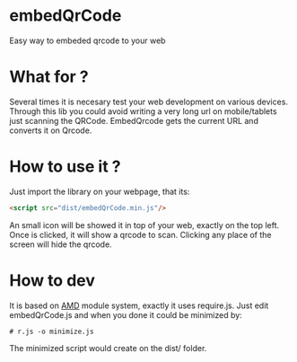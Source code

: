 # embedQrCode
Easy way to embeded qrcode to your web

# What for ?
Several times it is necesary  test your web development on various devices. Through this lib you could avoid writing a very long url on mobile/tablets just scanning the QRCode. EmbedQrcode gets the current URL and converts it on Qrcode.

# How to use it ?
Just import the library on your webpage, that its:

```html
<script src="dist/embedQrCode.min.js"/>
```
An small icon will be showed it in top of your web, exactly on the top left. Once is clicked, it will show a qrcode to scan. Clicking any place of the screen will hide the qrcode.

# How to dev

It is based on [AMD](https://github.com/amdjs/amdjs-api/wiki/AMD) module system, exactly it uses require.js. Just edit embedQrCode.js and when you done it could be minimized by:

```
# r.js -o minimize.js
```
The minimized script would create on the dist/ folder.
